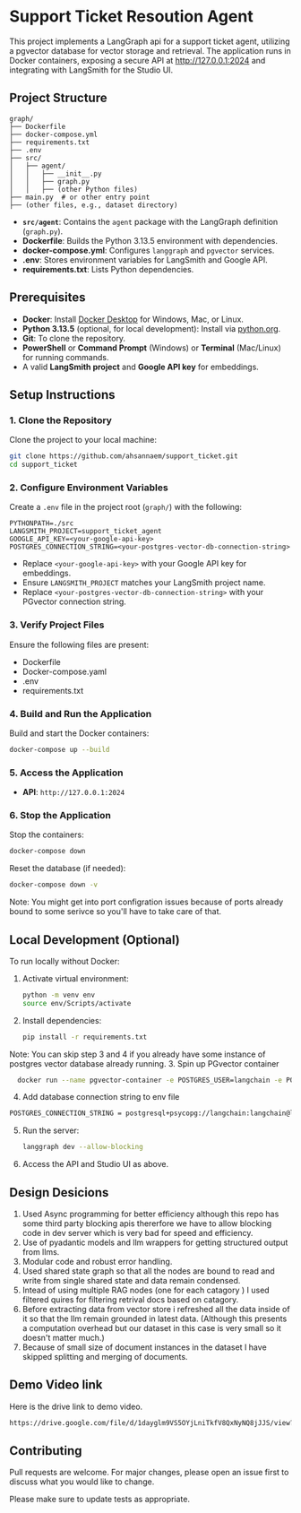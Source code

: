 # Support Ticket Resoution Agent
This project implements a LangGraph api for a support ticket agent, utilizing a pgvector database for vector storage and retrieval. The application runs in Docker containers, exposing a secure API at http://127.0.0.1:2024 and integrating with LangSmith for the Studio UI.


## Project Structure

```
graph/
├── Dockerfile
├── docker-compose.yml
├── requirements.txt
├── .env
├── src/
│   ├── agent/
│   │   ├── __init__.py
│   │   ├── graph.py
│   │   ├── (other Python files)
├── main.py  # or other entry point
├── (other files, e.g., dataset directory)
```

- **`src/agent`**: Contains the `agent` package with the LangGraph definition (`graph.py`).
- **Dockerfile**: Builds the Python 3.13.5 environment with dependencies.
- **docker-compose.yml**: Configures `langgraph` and `pgvector` services.
- **.env**: Stores environment variables for LangSmith and Google API.
- **requirements.txt**: Lists Python dependencies.

## Prerequisites

- **Docker**: Install [Docker Desktop](https://www.docker.com/products/docker-desktop/) for Windows, Mac, or Linux.
- **Python 3.13.5** (optional, for local development): Install via [python.org](https://www.python.org/downloads/release/python-3135/).
- **Git**: To clone the repository.
- **PowerShell** or **Command Prompt** (Windows) or **Terminal** (Mac/Linux) for running commands.
- A valid **LangSmith project** and **Google API key** for embeddings.


## Setup Instructions

### 1. Clone the Repository

Clone the project to your local machine:

```bash
git clone https://github.com/ahsannaem/support_ticket.git
cd support_ticket
```

### 2. Configure Environment Variables

Create a `.env` file in the project root (`graph/`) with the following:

```plaintext
PYTHONPATH=./src
LANGSMITH_PROJECT=support_ticket_agent
GOOGLE_API_KEY=<your-google-api-key>
POSTGRES_CONNECTION_STRING=<your-postgres-vector-db-connection-string>
```

- Replace `<your-google-api-key>` with your Google API key for embeddings.
- Ensure `LANGSMITH_PROJECT` matches your LangSmith project name.
- Replace `<your-postgres-vector-db-connection-string>` with your PGvector connection string.

### 3. Verify Project Files

Ensure the following files are present:
- Dockerfile
- Docker-compose.yaml
- .env
- requirements.txt

### 4. Build and Run the Application

Build and start the Docker containers:

```bash
docker-compose up --build
```

### 5. Access the Application

- **API**: `http://127.0.0.1:2024`
### 6. Stop the Application

Stop the containers:
```bash
docker-compose down
```

Reset the database (if needed):
```bash
docker-compose down -v
```
Note: You might get into port configration issues because of ports already bound to some serivce so you'll have to take care of that.
## Local Development (Optional)

To run locally without Docker:

1. Activate virtual environment:
   ```bash
   python -m venv env
   source env/Scripts/activate  
   ```

2. Install dependencies:
   ```bash
   pip install -r requirements.txt
   ```
  Note: You can skip step 3 and 4 if you already have some instance of postgres vector database already running.
3. Spin up PGvector container
  ```bash
    docker run --name pgvector-container -e POSTGRES_USER=langchain -e POSTGRES_PASSWORD=langchain -e POSTGRES_DB=langchain -p 6024:5432 -d pgvector/pgvector:pg16
  ```
4. Add database connection string to env file
  ```bash
  POSTGRES_CONNECTION_STRING = postgresql+psycopg://langchain:langchain@localhost:6024/langchain
  ```

5. Run the server:
   ```bash
   langgraph dev --allow-blocking
   ```

6. Access the API and Studio UI as above.
## Design Desicions
1. Used Async programming for better efficiency although this repo has some third party blocking apis thererfore we have to allow blocking code in dev server which is very bad for speed and efficiency.
2. Use of pyadantic models and llm wrappers for getting structured output from llms.
3. Modular code and robust error handling.
4. Used shared state graph so that all the nodes are bound to read and write from single shared state and data remain condensed.
5. Intead of using multiple RAG nodes (one for each catagory ) I used filtered quires for filtering retrival docs based on catagory.
6. Before extracting data from vector store i refreshed all the data inside of it so that the llm remain grounded in latest data. (Although this presents a computation overhead but our dataset in this case is very small so it doesn't matter much.)
7. Because of small size of document instances in the dataset I have skipped splitting and merging of documents.
## Demo Video link
Here is the drive link to demo video.
```bash
https://drive.google.com/file/d/1dayglm9VS5OYjLniTkfV8QxNyNQ8jJJS/view?usp=drive_link
```

## Contributing

Pull requests are welcome. For major changes, please open an issue first
to discuss what you would like to change.

Please make sure to update tests as appropriate.
